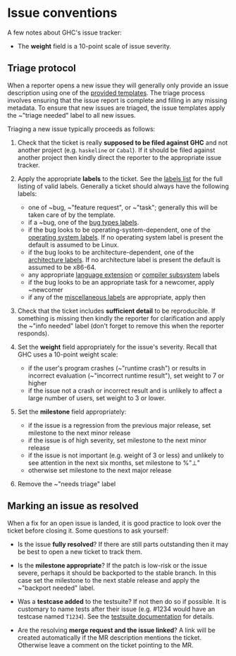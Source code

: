 # Issue conventions

A few notes about GHC's issue tracker:

 * The **weight** field is a 10-point scale of issue severity.

## Triage protocol

When a reporter opens a new issue they will generally only provide an issue description using one of the [provided templates](https://gitlab.haskell.org/ghc/ghc/tree/master/.gitlab/issue_templates). The triage process involves ensuring that the issue report is complete and filling in any missing metadata. To ensure that new issues are triaged, the issue templates apply the ~"triage needed" label to all new issues.

Triaging a new issue typically proceeds as follows:

1. Check that the ticket is really **supposed to be filed against GHC** and not another project (e.g. `haskeline` or `Cabal`). If it should be filed against another project then kindly direct the reporter to the appropriate issue tracker.

1. Apply the appropriate **labels** to the ticket. See the [labels list](labels) for the full listing of valid labels. Generally a ticket should always have the following labels:

   * one of ~bug, ~"feature request", or ~"task"; generally this will be taken care of by the template.
   * if a ~bug, one of the [bug types labels](gitlab/labels#types-of-bugs).
   * if the bug looks to be operating-system-dependent, one of the [operating system labels](gitlab/labels#operating-systems). If no operating system label is present the default is assumed to be Linux.
   * if the bug looks to be architecture-dependent, one of the [architecture labels](gitlab/labels#architecture). If no architecture label is present the default is assumed to be x86-64.
   * any appropriate [language extension](gitlab/labels#language-extensions) or [compiler subsystem](gitlab/labels#subsystems) labels
   * if the bug looks to be an appropriate task for a newcomer, apply ~newcomer
   * if any of the [miscellaneous labels](gitlab/labels#miscellaneous) are appropriate, apply then

1. Check that the ticket includes **sufficient detail** to be reproducible. If something is missing then kindly the reporter for clarification and apply the ~"info needed" label (don't forget to remove this when the reporter responds).

1. Set the **weight** field appropriately for the issue's severity. Recall that GHC uses a 10-point weight scale:

   * if the user's program crashes (~"runtime crash") or results in incorrect evaluation (~"incorrect runtime result"), set weight to 7 or higher
   * if the issue not a crash or incorrect result and is unlikely to affect a large number of users, set weight to 3 or lower.

1. Set the **milestone** field appropriately:

   * if the issue is a regression from the previous major release, set milestone to the next minor release
   * if the issue is of high severity, set milestone to the next minor release
   * if the issue is not important (e.g. weight of 3 or less) and unlikely to see attention in the next six months, set milestone to %"⊥"
   * otherwise set milestone to the next major release

1. Remove the ~"needs triage" label


## Marking an issue as resolved

When a fix for an open issue is landed, it is good practice to look over the ticket before closing it. Some questions to ask yourself:

 * Is the issue **fully resolved**? If there are still parts outstanding then it may be best to open a new ticket to track them.

 * Is the **milestone appropriate**? If the patch is low-risk or the issue severe, perhaps it should be backported to the stable branch. In this case set the milestone to the next stable release and apply the ~"backport needed" label.

 * Was a **testcase added** to the testsuite? If not then do so if possible. It is customary to name tests after their issue (e.g. #1234 would have an testcase named `T1234`). See the [testsuite documentation](building/running-tests/adding) for details.

 * Are the resolving **merge request and the issue linked**? A link will be created automatically if the MR description mentions the ticket. Otherwise leave a comment on the ticket pointing to the MR.
